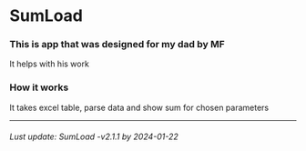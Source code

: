 # SumLoad
### This is app that was designed for my dad by MF
It helps with his work

### How it works
It takes excel table, parse data and show sum for chosen parameters

---
###### Lust update: SumLoad -v2.1.1 by 2024-01-22